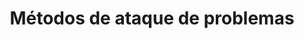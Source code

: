 ---
title: "Métodos de ataque de problemas"
layout: archive
urlname: metodos-de-ataque-de-problemas
---